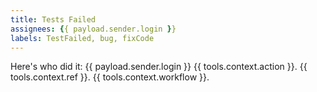 ```yaml
---
title: Tests Failed
assignees: {{ payload.sender.login }}
labels: TestFailed, bug, fixCode 
---
```

Here's who did it: {{ payload.sender.login }}
{{ tools.context.action }}.
{{ tools.context.ref }}.
{{ tools.context.workflow }}.